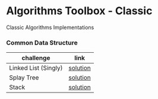 # Algorithms Toolbox - Classic 
  
Classic Algorithms Implementations


### Common Data Structure

| challenge | link | 
|---|---|
| Linked List (Singly) |  [solution](singly-linked-list) |
| Splay Tree |  [solution](splay-tree) |
| Stack |  [solution](stack) |